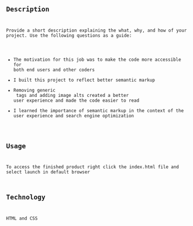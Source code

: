 # <Code Refactor>

## Description

Provide a short description explaining the what, why, and how of your project. Use the following questions as a guide:

- The motivation for this job was to make the code more accessible for both end users and other coders
- I built this project to reflect better semantic markup
- Removing generic <div> tags and adding image alts created a better user experience and made the code easier to read
- I learned the importance of semantic markup in the context of the user experience and search engine optimization


## Usage

To access the finished product right click the index.html file and select launch in default browser

## Technology

HTML and CSS





